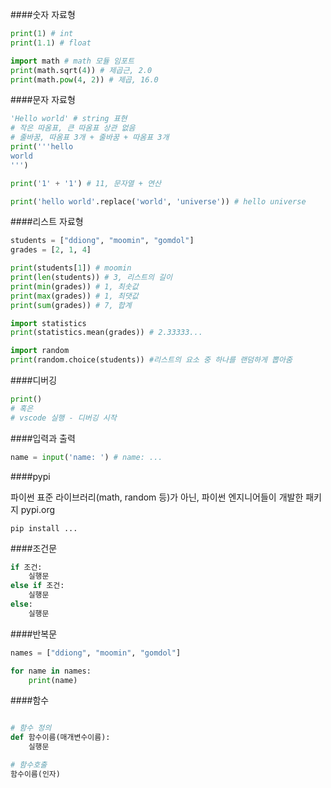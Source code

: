 ####숫자 자료형

```python
print(1) # int
print(1.1) # float
```

```python
import math # math 모듈 임포트
print(math.sqrt(4)) # 제곱근, 2.0
print(math.pow(4, 2)) # 제곱, 16.0
```

####문자 자료형

```python
'Hello world' # string 표현
# 작은 따옴표, 큰 따옴표 상관 없음
# 줄바꿈, 따옴표 3개 + 줄바꿈 + 따옴표 3개
print('''hello
world
''')
```

```python
print('1' + '1') # 11, 문자열 + 연산

print('hello world'.replace('world', 'universe')) # hello universe
```

####리스트 자료형

```python
students = ["ddiong", "moomin", "gomdol"]
grades = [2, 1, 4]
```

```python
print(students[1]) # moomin
print(len(students)) # 3, 리스트의 길이
print(min(grades)) # 1, 최솟값
print(max(grades)) # 1, 최댓값
print(sum(grades)) # 7, 합계

```

```python
import statistics
print(statistics.mean(grades)) # 2.33333...
```

```python
import random
print(random.choice(students)) #리스트의 요소 중 하나를 랜덤하게 뽑아줌
```

####디버깅

```python
print()
# 혹은
# vscode 실행 - 디버깅 시작
```

####입력과 출력

```python
name = input('name: ') # name: ...
```

####pypi

파이썬 표준 라이브러리(math, random 등)가 아닌, 파이썬 엔지니어들이 개발한 패키지
pypi.org

```git
pip install ...
```

####조건문

```python
if 조건:
    실행문
else if 조건:
    실행문
else:
    실행문
```

####반복문

```python
names = ["ddiong", "moomin", "gomdol"]

for name in names:
    print(name)
```

####함수

```python

# 함수 정의
def 함수이름(매개변수이름):
    실행문

# 함수호출
함수이름(인자)
```
